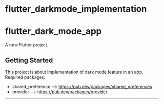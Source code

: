 # flutter_darkmode_implementation
# flutter_dark_mode_app

A new Flutter project.

## Getting Started

This project is about implementation of dark mode feature in an app.
Required packages:
- shared_preference --> https://pub.dev/packages/shared_preferences
- provider --> https://pub.dev/packages/provider

-----------------------------------------------------------

